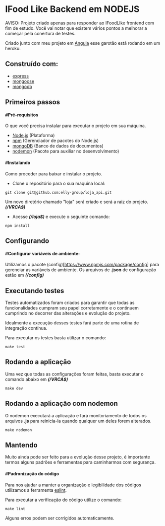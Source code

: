#  IFood Like Backend em NODEJS

AVISO: Projeto criado apenas para responder ao IFoodLIke frontend com fim de estudo. Você vai notar que existem vários pontos a melhorar a começar pela conertura de testes.

Criado junto com meu projeto em [Angula](https://github.com/davidalencar/ifoodlike_angular_frontend) esse garotão está rodando em um heroku.



## Construído com:
- [express](https://github.com/expressjs/express)
- [mongoose](https://github.com/Automattic/mongoose)
- [mongodb](https://github.com/mongodb/node-mongodb-native)


## Primeiros passos

#### #Pré-requisitos
O que você precisa instalar para executar o projeto em sua máquina.

- [Node.js](https://nodejs.org/en/download/current/) (Plataforma)
- [npm](https://www.npmjs.com/get-npm?utm_source=house&utm_medium=homepage&utm_campaign=free%20orgs&utm_term=Install%20npm) (Gerenciador de pacotes do Node.js)
- [mongoDB](https://www.mongodb.com/) (Banco de dados de documentos)
- [nodemon](https://www.npmjs.com/package/nodemon) (Pacote para auxiliar no desenvolvimento)


#### #Instalando
Como proceder para baixar e instalar o projeto.

- Clone o repositório para o sua maquina local:
```
git clone git@github.com:elly-group/loja_api.git
```
Um novo diretório chamado "loja" será criado e será a raiz do projeto. **_(/VRCA$)_**

- Acesse **_(/loja$)_** e execute o seguinte comando:
```
npm install
```

## Configurando

#### #Configurar variáveis de ambiente:

Utilizamos o pacote (config)[https://www.npmjs.com/package/config] para gerenciar as variáveis de ambiente. 
Os arquivos de **.json** de configuração estão em **_(/config)_**

## Executando testes
Testes automatizados foram criados para garantir que todas as funcionalidades cumpram seu papel corretamente e o continuem cumprindo no decorrer das alterações e evolução do projeto.

Idealmente a execução desses testes fará parte de uma rotina de integração contínua.

Para executar os testes basta utilizar o comando:

```
make test
```
## Rodando a aplicação
Uma vez que todas as configurações foram feitas, basta executar o comando abaixo em **_(/VRCA$)_**

```
make dev
```

## Rodando a aplicação com nodemon
O nodemon executará a aplicação e fará monitoriamento de todos os arquivos **.js** para reinicia-la quando qualquer um deles forem alterados.

```
make nodemon
```

## Mantendo

Muito ainda pode ser feito para a evolução desse projeto, é importante termos alguns padrões e ferramentas para caminharmos com segurança.

#### #Padronização do código

Para nos ajudar a manter a organização e legibilidade dos códigos utilizamos a ferramenta [eslint](https://eslint.org/).


Para executar a verificação do código utilize o comando:

```
make lint
```

Alguns erros podem ser corrigidos automaticamente.
